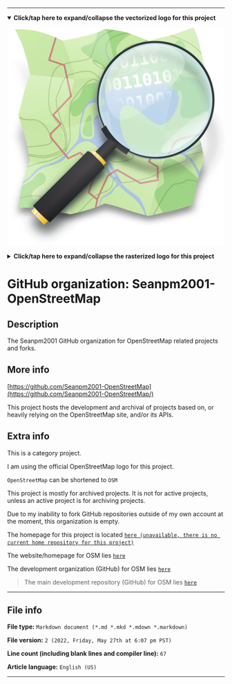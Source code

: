 
***

<details open><summary><b lang="en">Click/tap here to expand/collapse the vectorized logo for this project</b></summary>

![OpenStreetMap logo 2011.svg failed to load. The file may be missing or corrupt. Check the file path for errors first.](/AdditionalInfo/2/Seanpm2001-OpenStreetMap/OpenStreetMap%20logo%202011.svg)

</details>

<details><summary><b lang="en">Click/tap here to expand/collapse the rasterized logo for this project</b></summary>

![1024px-Public-images-osm_logo.png failed to load. The file may be missing or corrupt. Check the file path for errors first.](/AdditionalInfo/2/Seanpm2001-OpenStreetMap/1024px-Public-images-osm_logo.png)

</details>

# GitHub organization: Seanpm2001-OpenStreetMap

## Description

The Seanpm2001 GitHub organization for OpenStreetMap related projects and forks.

## More info

[https://github.com/Seanpm2001-OpenStreetMap](https://github.com/Seanpm2001-OpenStreetMap/)

This project hosts the development and archival of projects based on, or heavily relying on the OpenStreetMap site, and/or its APIs.

## Extra info

This is a category project.

I am using the official OpenStreetMap logo for this project.

<!-- As of 2022, May 27th, I don't have any projects that use for this organization yet. !-->

`OpenStreetMap` can be shortened to `OSM`

This project is mostly for archived projects. It is not for active projects, unless an active project is for archiving projects.

Due to my inability to fork GitHub repositories outside of my own account at the moment, this organization is empty.

The homepage for this project is located [`here (unavailable, there is no current home repository for this project)`](https://www.example.com)

The website/homepage for OSM lies [`here`](https://www.openstreetmap.org/)

The development organization (GitHub) for OSM lies [`here`](https://github.com/openstreetmap/)

> The main development repository (GitHub) for OSM lies [`here`](https://github.com/openstreetmap/openstreetmap-website/)

<!--
There is no current home repository for this project.
!-->

***

## File info

**File type:** `Markdown document (*.md *.mkd *.mdown *.markdown)`

**File version:** `2 (2022, Friday, May 27th at 6:07 pm PST)`

**Line count (including blank lines and compiler line):** `67`

**Article language:** `English (US)`

***

